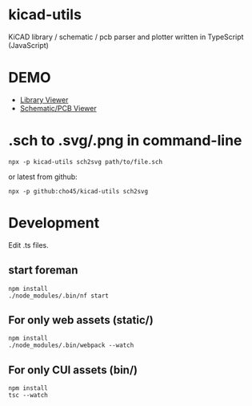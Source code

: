 kicad-utils
========

KiCAD library / schematic / pcb parser and plotter written in TypeScript (JavaScript)

DEMO
====

- <a href="https://cho45.stfuawsc.com/kicad-utils/static/library.html">Library Viewer</a>
- <a href="https://cho45.stfuawsc.com/kicad-utils/static/viewer.html">Schematic/PCB Viewer</a>

.sch to .svg/.png in command-line
=================================

```
npx -p kicad-utils sch2svg path/to/file.sch
```

or latest from github:

```
npx -p github:cho45/kicad-utils sch2svg
```

Development
===========

Edit .ts files.

## start foreman

```
npm install
./node_modules/.bin/nf start
```

## For only web assets (static/)

```
npm install
./node_modules/.bin/webpack --watch
```

## For only CUI assets (bin/)
```
npm install
tsc --watch
```

